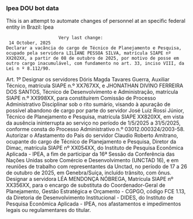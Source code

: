  ### Ipea DOU bot data
 This is an attempt to automate changes of personnel at an specific federal entity in Brazil: Ipea
 
                        Very last change: 
 	 14 October, 2025
	Declarar a vacância do cargo de Técnico de Planejamento e Pesquisa, ocupado pela servidora LILIANE PESSOA SILVA, matrícula SIAPE nº XX202XX, a partir de 08 de outubro de 2025, por motivo de posse em outro cargo inacumulável, com fundamento no art. 33, inciso VIII, da Lei n º 8.112/90.
Art. 1º Designar os servidores Dóris Magda Tavares Guerra, Auxiliar Técnico, matrícula SIAPE n.º XX767XX, e JHONATHAN DIVINO FERREIRA DOS SANTOS, Técnico de Desenvolvimento e Administração, matrícula SIAPE n.º XX998XX, para constituírem Comissão de Processo Administrativo Disciplinar sob o rito sumário, visando à apuração de possível abandono de cargo por parte do servidor José Luiz Rossi Júnior, Técnico de Planejamento e Pesquisa, matrícula SIAPE XX820XX, em vista da ausência ininterrupta ao serviço no período de 1/5/2025 a 31/5/2025, conforme consta do Processo Administrativo n.º 03012.000324/2003-58.
Autorizar o Afastamento do País do servidor Claudio Roberto Amitrano, ocupante do cargo de Técnico de Planejamento e Pesquisa, Diretor da Dimac, matrícula SIAPE nº XX054XX, do Instituto de Pesquisa Econômica Aplicada - IPEA, a fim de participar da 16ª Sessão da Conferência das Nações Unidas sobre Comércio e Desenvolvimento (UNCTAD 16), e em reuniões de trabalho com representantes da Unctad, no período de 17 a 26 de outubro de 2025, em Genebra/Suíça, incluído trânsito, com ônus.
Designar a servidora LÉA MENDONÇA NÓBREGA, Matrícula SIAPE nº XX356XX, para o encargo de substituta do Coordenador-Geral de Planejamento, Gestão Estratégica e Orçamento - CGPGO, código FCE 1.13, da Diretoria de Desenvolvimento Institucional - DIDES, do Instituto de Pesquisa Econômica Aplicada - IPEA, nos afastamentos e impedimentos legais ou regulamentares do titular.
